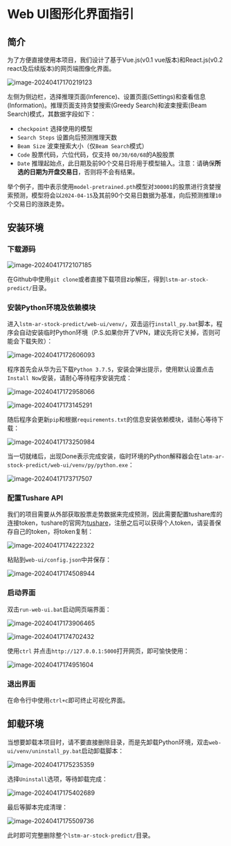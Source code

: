 # Web UI图形化界面指引

## 简介

为了方便直接使用本项目，我们设计了基于Vue.js(v0.1 vue版本)和React.js(v0.2 react及后续版本)的网页端图像化界面。

![image-20240417170219123](img/image-20240417170219123.png)

左侧为侧边栏，选择推理页面(Inference)、设置页面(Settings)和查看信息(Information)。推理页面支持贪婪搜索(Greedy Search)和波束搜索(Beam Search)模式，其数据字段如下：

- `checkpoint` 选择使用的模型
- `Search Steps` 设置向后预测推理天数
- `Beam Size` 波束搜索大小（仅`Beam Search`模式）
- `Code` 股票代码，六位代码，仅支持 `00/30/60/68`的A股股票
- `Date` 推理起始点，此日期及前90个交易日将用于模型输入。注意：请确保**所选的日期为开盘交易日**，否则将不会有结果。

举个例子，图中表示使用`model-pretrained.pth`模型对`300001`的股票进行贪婪搜索预测，模型将会以`2024-04-15`及其前90个交易日数据为基准，向后预测推理`10`个交易日的涨跌走势。

## 安装环境

### 下载源码

![image-20240417172107185](img/image-20240417172107185.png)

在Github中使用`git clone`或者直接下载项目zip解压，得到`lstm-ar-stock-predict/`目录。

### 安装Python环境及依赖模块

进入`lstm-ar-stock-predict/web-ui/venv/`，双击运行`install_py.bat`脚本，程序会自动安装临时Python环境（P.S.如果你开了VPN，建议先将它关掉，否则可能会下载失败）：

![image-20240417172606093](img/image-20240417172606093.png)

程序首先会从华为云下载`Python 3.7.5`，安装会弹出提示，使用默认设置点击`Install Now`安装，请耐心等待程序安装完成：

![image-20240417172958066](img/image-20240417172958066.png)

![image-20240417173145291](img/image-20240417173145291.png)

随后程序会更新`pip`和根据`requirements.txt`的信息安装依赖模块，请耐心等待下载：

![image-20240417173250984](img/image-20240417173250984.png)

当一切就绪后，出现Done表示完成安装，临时环境的Python解释器会在`latm-ar-stock-predict/web-ui/venv/py/python.exe`：

![image-20240417173717507](img/image-20240417173717507.png)

### 配置Tushare API

我们的项目需要从外部获取股票走势数据来完成预测，因此需要配置tushare库的连接token，tushare的官网为[tushare](https://tushare.pro/)，注册之后可以获得个人token，请妥善保存自己的token，将token复制：

![image-20240417174222322](img/image-20240417174222322.png)

粘贴到`web-ui/config.json`中并保存：

![image-20240417174508944](img/image-20240417174508944.png)

### 启动界面

双击`run-web-ui.bat`启动网页端界面：

![image-20240417173906465](img/image-20240417173906465.png)

![image-20240417174702432](img/image-20240417174702432.png)

使用`ctrl` 并点击`http://127.0.0.1:5000`打开网页，即可愉快使用：

![image-20240417174951604](img/image-20240417174951604.png)

### 退出界面

在命令行中使用`ctrl+c`即可终止可视化界面。

## 卸载环境

当想要卸载本项目时，请不要直接删除目录，而是先卸载Python环境，双击`web-ui/venv/uninstall_py.bat`启动卸载脚本：

![image-20240417175235359](img/image-20240417175235359.png)

选择`Uninstall`选项，等待卸载完成：

![image-20240417175402689](img/image-20240417175402689.png)

最后等脚本完成清理：

![image-20240417175509736](img/image-20240417175509736.png)

此时即可完整删除整个`lstm-ar-stock-predict/`目录。


